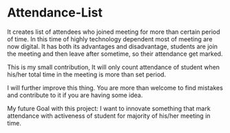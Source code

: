 # Attendance-List
It creates list of attendees who joined meeting for more than certain period of time.
In this time of highly technology dependent most of meeting are now digital. 
It has both its advantages and disadvantage, students are join the meeting and then leave after sometime, so their attendance get marked.

This is my small contribution, It will only count attendance of student when his/her total time in the meeting is more than set period.

I will further improve this thing. You are more than welcome to find mistakes and contribute to it if you are having some idea.

My future Goal with this project: I want to innovate something that mark attendance with activeness of student for majority of his/her meeting in time.

